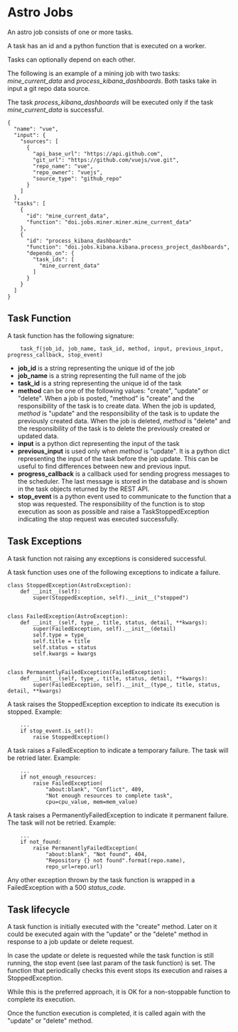 # Astro Jobs

An astro job consists of one or more tasks.
 
A task has an id and a python function that is executed on a worker.

Tasks can optionally depend on each other.

The following is an example of a mining job with two tasks: *mine_current_data* and *process_kibana_dashboards*. Both tasks take in input a git repo data source. 

The task *process_kibana_dashboards* will be executed only if the task *mine_current_data* is successful.

```
{
  "name": "vue", 
  "input": {
    "sources": [
      {
        "api_base_url": "https://api.github.com", 
        "git_url": "https://github.com/vuejs/vue.git", 
        "repo_name": "vue", 
        "repo_owner": "vuejs", 
        "source_type": "github_repo"
      }
    ]
  }, 
  "tasks": [
    {
      "id": "mine_current_data", 
      "function": "doi.jobs.miner.miner.mine_current_data"
    },
    {
      "id": "process_kibana_dashboards"
      "function": "doi.jobs.kibana.kibana.process_project_dashboards", 
      "depends_on": {
        "task_ids": [
          "mine_current_data"
        ]
      }
    } 
  ]
}
```


## Task Function

A task function has the following signature:

```
    task_f(job_id, job_name, task_id, method, input, previous_input, progress_callback, stop_event)
```

- **job_id** is a string representing the unique id of the job
- **job_name** is a string representing the full name of the job
- **task_id** is a string representing the unique id of the task 
- **method** can be one of the following values: "create", "update" or "delete". When a job is posted, "method" is "create" and the responsibility of the task is to create data.
When the job is updated, *method* is "update" and the responsibility of the task is to update the previously created data. 
When the job is deleted, *method* is "delete" and the responsibility of the task is to delete the previously created or updated data.
- **input** is a python dict representing the input of the task
- **previous_input** is used only when *method* is "update". It is a python dict representing the input of the task before the job update. This can be useful to find differences between new and previous input.
- **progress_callback** is a callback used for sending progress messages to the scheduler. The last message is stored in the database and is shown in the task objects returned by the REST API.
- **stop_event** is a python event used to communicate to the function that a stop was requested. The responsibility of the function is to stop execution as soon as possible and raise a TaskStoppedException indicating the stop request was executed successfully.


## Task Exceptions

A task function not raising any exceptions is considered successful.

A task function uses one of the following exceptions to indicate a failure.

```
class StoppedException(AstroException):
    def __init__(self):
		super(StoppedException, self).__init__("stopped")


class FailedException(AstroException):
    def __init__(self, type_, title, status, detail, **kwargs):
        super(FailedException, self).__init__(detail)
        self.type = type_
        self.title = title
        self.status = status
        self.kwargs = kwargs


class PermanentlyFailedException(FailedException):
    def __init__(self, type_, title, status, detail, **kwargs):
        super(FailedException, self).__init__(type_, title, status, detail, **kwargs)
```


A task raises the StoppedException exception to indicate its execution is stopped. Example:

```
	...
	if stop_event.is_set():
		raise StoppedException()

```

A task raises a FailedException to indicate a temporary failure. The task will be retried later. Example:


```
	...
	if not_enough_resources:
		raise FailedException(
			"about:blank", "Conflict", 409, 
			"Not enough resources to complete task", 
			cpu=cpu_value, mem=mem_value)

```

A task raises a PermanentlyFailedException to indicate it permanent failure. The task will not be retried. Example:

```
	...
	if not_found:
		raise PermanentlyFailedException(
			"about:blank", "Not found", 404, 
			"Repository {} not found".format(repo.name), 
			repo_url=repo.url)

```

Any other exception thrown by the task function is wrapped in a FailedException with a 500 *status_code*.

 
## Task lifecycle

A task function is initially executed with the "create" method. Later on it could be executed again with the "update" or the "delete" method in response to a job update or delete request.

In case the update or delete is requested while the task function is still running, the stop event (see last param of the task function) is set. The function that periodically checks this event stops its execution and raises a StoppedException. 

While this is the preferred approach, it is OK for a non-stoppable function to complete its execution.

Once the function execution is completed, it is called again with the "update" or "delete" method.
